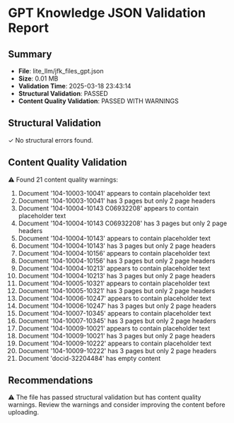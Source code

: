 
# GPT Knowledge JSON Validation Report

## Summary

- **File**: lite_llm/jfk_files_gpt.json
- **Size**: 0.01 MB
- **Validation Time**: 2025-03-18 23:43:14
- **Structural Validation**: PASSED
- **Content Quality Validation**: PASSED WITH WARNINGS

## Structural Validation

✓ No structural errors found.


## Content Quality Validation

⚠ Found 21 content quality warnings:

1. Document '104-10003-10041' appears to contain placeholder text
2. Document '104-10003-10041' has 3 pages but only 2 page headers
3. Document '104-10004-10143 C06932208' appears to contain placeholder text
4. Document '104-10004-10143 C06932208' has 3 pages but only 2 page headers
5. Document '104-10004-10143' appears to contain placeholder text
6. Document '104-10004-10143' has 3 pages but only 2 page headers
7. Document '104-10004-10156' appears to contain placeholder text
8. Document '104-10004-10156' has 3 pages but only 2 page headers
9. Document '104-10004-10213' appears to contain placeholder text
10. Document '104-10004-10213' has 3 pages but only 2 page headers
11. Document '104-10005-10321' appears to contain placeholder text
12. Document '104-10005-10321' has 3 pages but only 2 page headers
13. Document '104-10006-10247' appears to contain placeholder text
14. Document '104-10006-10247' has 3 pages but only 2 page headers
15. Document '104-10007-10345' appears to contain placeholder text
16. Document '104-10007-10345' has 3 pages but only 2 page headers
17. Document '104-10009-10021' appears to contain placeholder text
18. Document '104-10009-10021' has 3 pages but only 2 page headers
19. Document '104-10009-10222' appears to contain placeholder text
20. Document '104-10009-10222' has 3 pages but only 2 page headers
21. Document 'docid-32204484' has empty content

## Recommendations

⚠ The file has passed structural validation but has content quality warnings. Review the warnings and consider improving the content before uploading.
